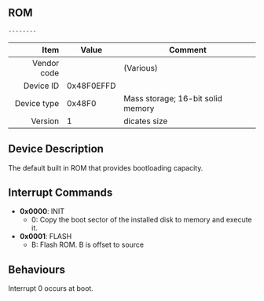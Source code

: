 ROM
----

```
--------
```

|     Item       |   Value    |   Comment
| -------------: | ---------- | ----------------
|    Vendor code |            | (Various)
|      Device ID | 0x48F0EFFD | 
|    Device type | 0x48F0     | Mass storage; 16-bit solid memory
|        Version | 1          | dicates size

Device Description
----
The default built in ROM that provides bootloading capacity.

Interrupt Commands
----

 - **0x0000**: INIT
 	- 0: Copy the boot sector of the installed disk to memory and execute it. 
 - **0x0001**: FLASH
 	- B: Flash ROM. B is offset to source


Behaviours
----
Interrupt 0 occurs at boot.
